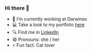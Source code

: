 ### Hi there 👋

<!--
**olivisoll/olivisoll** is a ✨ _special_ ✨ repository because its `README.md` (this file) appears on your GitHub profile.

Here are some ideas to get you started: -->

- 🔭 I’m currently working at Darwinex
- :computer: Take a look to my portfolio [here](https://olivisoll.github.io/)
- :mag: Find me in [LinkedIn](https://linkedin.com/in/olivialuis)
- 😄 Pronouns: she / her
- ⚡ Fun fact: Cat lover
<!-- - 🌱 I’m currently learning ...
- 👯 I’m looking to collaborate on ...
- 🤔 I’m looking for help with ...
- 💬 Ask me about ...
- 📫 How to reach me: ... -->

